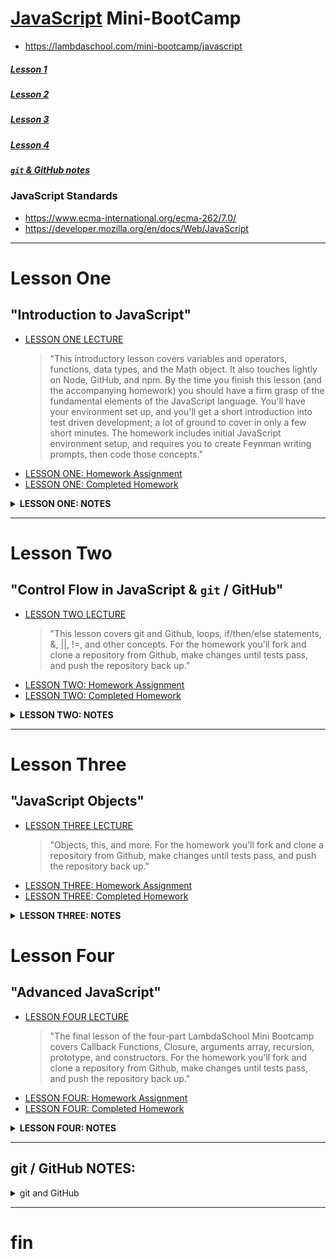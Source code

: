 # [JavaScript](https://www.javascript.com) Mini-BootCamp
- https://lambdaschool.com/mini-bootcamp/javascript
##### [Lesson 1](https://github.com/mixelpixel/JavaScript-mini-bootcamp#lesson-one)
##### [Lesson 2](https://github.com/mixelpixel/JavaScript-mini-bootcamp#lesson-two)
##### [Lesson 3](https://github.com/mixelpixel/JavaScript-mini-bootcamp#lesson-three)
##### [Lesson 4](https://github.com/mixelpixel/JavaScript-mini-bootcamp#lesson-four)
##### [`git` & GitHub notes](https://github.com/mixelpixel/JavaScript-mini-bootcamp#git--github-notes)
### JavaScript Standards
- https://www.ecma-international.org/ecma-262/7.0/
- https://developer.mozilla.org/en/docs/Web/JavaScript
***
# Lesson One
## "Introduction to JavaScript"
- [LESSON ONE LECTURE](https://youtu.be/fjjebMXE-P8)
   > "This introductory lesson covers variables and operators, functions, data types, and the Math object. It also touches lightly on Node, GitHub, and npm.
   > By the time you finish this lesson (and the accompanying homework) you should have a firm grasp of the fundamental elements of the JavaScript language. You'll have your environment set up, and you'll get a short introduction into test driven development; a lot of ground to cover in only a few short minutes.
   > The homework includes initial JavaScript environment setup, and requires you to create Feynman writing prompts, then code those concepts."
- [LESSON ONE: Homework Assignment](https://github.com/SunJieMing/js-minicamp-homework-1)
- [LESSON ONE: Completed Homework](https://github.com/mixelpixel/JavaScript-mini-bootcamp/tree/master/js-minicamp-homework-1-master)

<details><summary><b>LESSON ONE: NOTES</b></summary><p>

### LESSON ONE LECTURE NOTES
- [@07min](https://youtu.be/fjjebMXE-P8?t=7m) **Lecture starts**
- [@8m20s](https://youtu.be/fjjebMXE-P8?t=8m20s) **Node.js**
  - Download node from [nodejs.org](https://nodejs.org)
  - To exit the node interactive shell, type `.exit` or send EOL with ctrl+d, or ctrl+c twice.
- [@09min](https://youtu.be/fjjebMXE-P8?t=9) **command line basics**
- [@11min](https://youtu.be/fjjebMXE-P8?t=11) **`var` and `console.log();`**
  - JS declaring variables with "var" keyword & using console.log() for printing to screen/stdout.
  - JS is not "strongly Typed" - var works for eVARy data type (as opposed to C where each variable is declared along with its data type.)
  ```js
  var variable_name   = 'something'; // strings
  var favorite_number = 15;          // integers
  var likesPizza      = true;        // Boolean
  var age             = 30;
  var age             = age + 10;    // arithmetic + - / *
  var remainder       = 20 % 7       // % modular arithmetic returns the remainder

  console.log(variable_name);
  console.log(favorite_number);
  console.log(likesPizza);
  console.log(age);
  console.log(remainder):

  // etc...
  ```
- [@26min](https://youtu.be/fjjebMXE-P8?t=26) **Concatenation**
```js
var firstName = 'Ben';
var lastName = 'Nelson';
var fullName = firstName + ' ' + lastName;

console.log(fullName);
```
- [@28m20s](https://youtu.be/fjjebMXE-P8?t=28m20s) **Global Objects, methods and properties**
  - e.g. the "Math" object with methods: powers, round, ceil, floor, etc.

  ```js
  var twoCubed = Math.pow(2, 3);

  console.log(twoCubed);
  ```
- [@31m25s](https://youtu.be/fjjebMXE-P8?t=31m25s) All strings have the property: Length
```js
var greeting = "Hello World!";
var greetingLength = greeting.length;

console.log(greetingLength);
```
- [@32m45s](https://youtu.be/fjjebMXE-P8?t=32m45s) **Function**
```js
function funcName() {
  console.log('Hello');
}

console.log('Hi'); // gets printed first
funcName(); // invokes the function
```
- [@8m20s](https://youtu.be/fjjebMXE-P8?t=8m20s) **Function Arguments**, using keyword "function", function naming conventions (actions) and camelCase.
```js
function funcName(argument) {
  var greeting = 'Hello ' + argument);
  console.log(greeting);
}

var name1 = 'Ben'
funcName(name1);
funcName('Fred');
funcName('Ted');
funcName('Bob');
funcName('Alice');
funcName('Betty');
```
-  [@45min](https://youtu.be/fjjebMXE-P8?t=45m) **Return**
```js
function addTwoNumbers(x,y) {
  // console.log(x, y);
  var sum = x + y;
  return sum;
}

addTwoNumbers(2, 3);

var value = addTwoNumbers(3,4);

console.log(value);
```
- [@50min](https://youtu.be/fjjebMXE-P8?t=50m) **Scope**
```js
function addTwoNumbers(x,y) {
  // console.log(x, y);
  var sum = x + y; // <--- "sum" is declared INSIDE the function
  // return x + y
  return sum;
}
var value = addTwoNumbers(3,4);
console.log(value);

console.log(sum);  // <--- "sum" is scoped inside the function. NOT accessible outside the function.
```
- [@51m30s](https://youtu.be/fjjebMXE-P8?t=51m30s) **Branching Control Flow**
```js
function canDrive(age) {
  if (age >= 16) {
    return true;
  }
  return false;
}

var myAge = 50;
var iCanDrive = canDrive(myAge);
console.log(iCanDrive);

var hisAge = 10;
var = heCanDrive = canDrive(hisAge);
console.log(heCanDrive);

var herAge = 16;
var sheCanDrive = canDrive(herAge);
console.log(sheCanDrive);
```
- [@57m45s](https://youtu.be/fjjebMXE-P8?t=57m45s) **Homework on github**, npm install (comes with node), `npm test`, etc.
- [@1h9m](https://youtu.be/fjjebMXE-P8?t=1h9m) **Q&A**

</p></details>

***
# Lesson Two
## "Control Flow in JavaScript & `git` / GitHub"
- [LESSON TWO LECTURE](https://youtu.be/4LNf5qcQWHQ)
   > "This lesson covers git and Github, loops, if/then/else statements, &, ||, !=, and other concepts.
   > For the homework you'll fork and clone a repository from Github, make changes until tests pass, and push the repository back up."
- [LESSON TWO: Homework Assignment](https://github.com/SunJieMing/js-minicamp-homework-2)  
- [LESSON TWO: Completed Homework](https://github.com/mixelpixel/js-minicamp-homework-2/tree/master)  

<details><summary><b>LESSON TWO: NOTES</b></summary><p>

### LESSON TWO LECTURE NOTES
- NOTE: ALWAYS USE TRIPLE EQUALS === NOT DOUBLE EQUALS == !!!!!  
- [@2m30s](https://youtu.be/4LNf5qcQWHQ?t=2m30s) **Lecture starts**
- [@3m35s](https://youtu.be/4LNf5qcQWHQ?t=3m35s) **`git` & GitHub**
  GitHub is online storage.  
  `git` is the version control software.  
  Forking, downloading/cloning, status, staging, add, commit comments, resetting, branch master, origin master, push, pull request, branchin and merge  
- [@18m30s](https://youtu.be/4LNf5qcQWHQ?t=18m30s) **Conditionals If, Else, Else-If**
```js
if (true) {
  do this
} else {
  do that
}
```
```js
var food = 'Pizza';

if (food === 'Pizza') {
  console.log ('Yummy!');
} else {
  console.log('I would rather have pizza...');
}
```
```js
var food = 'Pizza';

if (food === 'Pizza') {
  console.log ('Yummy!');
} else if (food === 'Steak') {
  console.log('Super yummy!');
} else {
  console.log('I would rather have pizza...');
}
```
```js
var age = 16;
var hasDriversLicense = true;

// && and, || or, ! not, != not equal to, !false, !true, etc. <------------THIS
if (age >=16 && hasDriversLicense) {
  console.log('You can Drive');
} else {
  console.log('Call your mom to pick you up.');
}
```
- [@36m](https://youtu.be/4LNf5qcQWHQ?t=36m) **For loops**, iterating over arrays with index numbers.
```js
// as long as condition is true, for loop repeats.
for (var initial value; condition; iteration action) {
    do someting;
}
```
```js
for (var i = 0; i < 10; i++) {
    console.log(i + '. hi!');
}
```
```js
var favFoods = ['Steak', 'Mango', 'Curry']; // [[0], [1], [2], ...]] array

console.log(favFoods.length);
console.log(favFoods[0]);
console.log(favFoods[favFoods.length -1]); // always gives last item
```
```js
var favFoods = ['Steak', 'Mango', 'Curry'];

for (var i = 0; i < favFoods.length; i++) {
  if (favFoods[i] === 'Mango') {
    favFoods[i] = 'Pineapple';
  }
  console.log(favFoods[i]);
}
```
```js
var favFoods = ['Steak', 'Mango', 'Curry'];

favFoods.push('Ice Cream') // .push() adds item to the end
console.log(favFoods);

favFoods.pop();            // .pop() removes item from the end
console.log(favFoods);
```
- [@56m](https://youtu.be/4LNf5qcQWHQ?t=56m) **Q&A**

</p></details>

***

# Lesson Three
## "JavaScript Objects"
- [LESSON THREE LECTURE](https://youtu.be/Dc6YcYsT3UM)
   > "Objects, this, and more.
   > For the homework you'll fork and clone a repository from Github, make changes until tests pass, and push the repository back up."
- [LESSON THREE: Homework Assignment](https://github.com/SunJieMing/js-minicamp-homework-3)  
- [LESSON THREE: Completed Homework](https://github.com/mixelpixel/js-minicamp-homework-3)  

<details><summary><b>LESSON THREE: NOTES</b></summary><p>

### LESSON THREE LECTURE NOTES
- When assigning variables, instead of x _equals_ 5, x **gets** 5.  
- [@35s](https://youtu.be/Dc6YcYsT3UM?t=35s) **Lecture starts**
- [@1m34s](https://youtu.be/Dc6YcYsT3UM?t=1m34s) **Objects = {Keys: Values}**
  - Named keys are similar to the array index number
  - colons : separate the Key from the Value
  - object.key returns the value
```js
var object = {
  Key: Value,
}
```
```js
var user = {
  username: 'SunJieMing',
  password: 'password'
  age: 99,
  likesIceCream: true,
  sayHi: function() {       // <----- AN "ANONYMOUS" FUNCTION inside
    console.log('hello!');  // <----- an OBJECT is a called a METHOD
  },
  et: 'cetera'
  and: 'so on'
}
```
  - `console.log(user.username);` would return "SunJieMing"
    - **DOT notation**
    - **user** is the variable name that was assigned to an object containing key:value pairs.
    - **.** the dot following the object tells JS to get a **PROPERTY** which is declared in the object.
    - **username** is the property of the object "user"; it is a key which holds the value, "SunJieMing".
    - `console` is an object, `log` is a method, `user.username` is the argument which is passed to the `log` method.
  - object, dictionary, hash table - same idea, key:value, "constant lookup".
  - `user.age++;` will increment 99 to 100
  - `console.log(user);` will print out the entire object (the method will just be displayed as "sayHI: [FUNCTION]")
  - `user.sayHi();` invokes the method.
  - `user.isPremiun = true;` ADDS a KEY `isPremium` to the user object with the VALUE `true` BECAUSE isPremium does no yet exist as a KEY.
    - **BRACKET notation**
    - To enter numbers as KEYS they need to be in brackets and get turned into strings.
    - [@16m](https://youtu.be/Dc6YcYsT3UM?t=16m) the video breaks up... (he goes over it again [@24m54s](https://youtu.be/Dc6YcYsT3UM?t=24m54s))
    ```js
    var squares = {};
    squares[2] = 4;
    squares[5] = 25;

    console.log(squares); // <--- prints { '2': 4, '5': 5 }
    ```
  - [@16m30s](https://youtu.be/Dc6YcYsT3UM?t=16m30s) example similar to homework problem
    ```js
    function addProperty(object, newProperty, NewValue) {
      object[newProperty] = newValue;
      return object; // <-----------------------NECESSARY??????
    }

    addProperty(user, 'livesInUS', false); // new property variable name entered as a string

    console.log()
    ```
***
      - Not sure I quite understood what he's explaining about objects and arrays in memory.
***
  - `delete user.likesIceCream` ONLY use delete to remove a property from an OBJECT.
  - [@23m](https://youtu.be/Dc6YcYsT3UM?t=23m) **For-In Loops** - Iterating over objects:
  ```js
  for (var key in object) {
    action;
  }
  ```
  ```js
  var user = {
    username: 'SunJieMing',
    password: 'password',
    age: 99,
    likesIceCream: true,
    sayHi: function() {       // <----- AN "ANONYMOUS" FUNCTION inside
      console.log('hello!');  // <----- an OBJECT is a called a METHOD
    },
    et: 'cetera',
    and: 'so on'
  }

  delete user.likesIceCream;

  for (var key in user) { //                 <--- iterate over an object
    console.log('>>>key', key); //           <---
    console.log('>>>value', user[key]); //   <--- bracket notation
  }

  console.log(user);
  ```
  - `user['username']` <----- THESE ARE EQUIVALENT
  - `user.username`    <----- THESE ARE EQUIVALENT
  - use dot notation unless it doesn't work, then use brackets
  - [@28m22s](https://youtu.be/Dc6YcYsT3UM?t=28m22s) **this**
  ```js
  var users = [
  {
    username: 'SunJieMing',
    password: 'password',
    age: 99,
    likesIceCream: true,
    sayHi: function() {
      var sentence = 'My username is: ' + this.username;
      console.log(sentence);
    },
    et: 'cetera',
    and: 'so on'
  },
  {},
  {},
  {}
];

users[0].sayHi();
```
- [@33m18s](https://youtu.be/Dc6YcYsT3UM?t=33m18s) **REVIEW**
  - to create an object
  ```js
  var user = {};
  user.username = 'Ben';
  user.email = 'ben@lambdaschool.com';
  ```
  OR
  ```js
  var user = {;
    username: 'Ben',
    email: 'ben@lambdaschool.com'  
  }
  ```
- Math is a global object, console is a global object, modules, etc.
- [@36m](https://youtu.be/Dc6YcYsT3UM?t=36m) **LINTer**

</p></details>

# Lesson Four
## "Advanced JavaScript"
- [LESSON FOUR LECTURE](https://youtu.be/LowXf4APQtk)
   > "The final lesson of the four-part LambdaSchool Mini Bootcamp covers Callback Functions, Closure, arguments array, recursion, prototype, and constructors.
   > For the homework you'll fork and clone a repository from Github, make changes until tests pass, and push the repository back up."
- [LESSON FOUR: Homework Assignment](https://github.com/SunJieMing/js-minicamp-homework-4)  
- [LESSON FOUR: Completed Homework](https://github.com/mixelpixel/js-minicamp-homework-4/tree/master)  

<details><summary><b>LESSON FOUR: NOTES</b></summary><p>

### LESSON FOUR LECTURE NOTES
- [@3m30s](https://youtu.be/LowXf4APQtk?t=3m30s) **Lecture Starts**
  - https://jsbin.com
- [@4m25s](https://youtu.be/LowXf4APQtk?t=4m25s) **"Truthiness" & "Falsiness"**
  - How to detect if a property exists
  - any value can be interpreted as either a true value or a false value (or null, or undefined)
  ```js
  if (true) console.log('hi!')
  ```
  - true and !false print "hi!"
  - false and !true don't print
  - 0 is "falsey"
  - non-0 numbers are "truthy" (even negative numbers)
  - an empty string is "falsey"
  - a string with letters or numbers is "truthy"
  - an array [] is "truthy"
  - an object {} is "truthy"
  - null is "falsey"
  ```js
  function myFunc(x, y) {
    if (!x) console.log('no x!');
    if (!y) console.log('no y!');
  }
  ```
- [@11m25s](https://youtu.be/LowXf4APQtk?t=11m25s) **`arguments`**
  - https://developer.mozilla.org/en-US/docs/Web/JavaScript/Reference/Functions/arguments
  - `arguments` keyword. Has a length property.
  ```js
  function sumNumbers() {
    var total = 0;
    for (var i = 0; i < arguments.length; i++) {
      total += arguments[i];
    }
    console.log(total);
  }
  sumNumbers(1, 2, 3, 4, 5, 6, 6, 6, 6, 9)
  sumNumbers(0, 5, 5)
  ```
- [@14m25s](https://youtu.be/LowXf4APQtk?t=14m25s) **CALLBACKS & `.forEach(){};`**
  - "Callbacks" are passing in a function as an argument to another functions
  - `.forEach(function (value, index) {action});` method
  ```js
  var numbers = [1, 2, 3, 4,5];

  numbers.push(6);
  numbers.forEach(function (num) { // <--- just each array value
    console.log(num); // <----- Prints each item in the array
  });
  ```
  ```js
  var numbers = [1, 2, 3, 4,5];

  numbers.push(6);
  numbers.forEach(function (num, i) { // <--- each array value AND array index
    console.log(num + ' is at index ' + i); // <----- Prints each item in the array
  });
  ```
  - ^^^ This is the preferred JS method for iterating over arrays ^^^
  ```js
  function invokeCallback(cb) { // <--- 'cb' is convention for indicating callback use case
    cb();
  }

  function sayHi() {
    console.log('hi!');
  }

  function say NiHao() {
    console.log('ni hao!');
  }

  invokeCallback(sayHi);
  invokeCallBack(sayNiHao);
  ```
- [@22m15s](https://youtu.be/LowXf4APQtk?t=22m15s) **`reduce`**
  - https://developer.mozilla.org/en-US/docs/Web/JavaScript/Reference/Global_Objects/Array/Reduce
  ```js
  var numbers = [1, 2, 3, 4, 5];

  // reduce also takes a callback function and like forEach, it iterates
  var sum = numbers.reduce(function(runningTotal, num) {
    return runningTotal += num;
  });

  console.log(sum);
  ```
- [@28m](https://youtu.be/LowXf4APQtk?t=28m) **`map`**
  - iterates over array and maps values onto index locations
  ```js
  var name = array_name.map(function(x) {
    return action per array index;
  });
  ```
  ```js
  var numbers = [1, 2, 3, 4, 5];

  var newNums = numbers.map(function(num) {
    return 'hi';
  });

  console.log(newNums);
  ```
  ```js
  var numbers = [1, 2, 3, 4, 5];

  var squares = numbers.map(function(num) {
    return num * num;
  });

  console.log(squares);
  ```
- [@30m30s](https://youtu.be/LowXf4APQtk?t=30m30s) **CONSTRUCTORs & "this"**
  - Making lots of objects
  - Pseudo Classical Instantiation  
  - Making a TEMPLATE
  - Constructors are Upper Case.
  ```js
  function encryptPassword(password) {
    return 'ljsdnvljnqsdvqufvqnfd;vojnq;dfojnv;089247r98h9249hj';
  }

  function User(options) {
    /* new Object() */
    this.username = options.username;
    this.password = encryptPassword(options.password);
    this.email = options.email;
    /* return Object */
  }

  var ben = new User({
    username: 'SunJieMing',
    password: 'I love JS!',
    email: 'ben@lambdaschool.com'
  });

  console.log(ben);
  ```
  - ES6 syntactic sugar?
    - http://es6-features.org/#ClassDefinition
    - https://developer.mozilla.org/en-US/docs/Web/JavaScript/Reference/Classes
  ```js
  function encryptPassword(password) {
    return 'ljsdnvljnqsdvqufvqnfd;vojnq;dfojnv;089247r98h9249hj';
  }

  function User(options) {
    /* new Object() */
    this.username = options.username;
    this.password = encryptPassword(options.password);
    this.email = options.email;
    /* return Object */
  }

  var ben = new User({
    username: 'SunJieMing',
    password: 'I love JS!',
    email: 'ben@lambdaschool.com'
  });

  console.log(ben);

  var austen = new User({
    username: 'Austen',
    password: '12345',
    email: 'austen@lambdaschool.com'
  });

  console.log(austen);
  ```
- [@39m30s](https://youtu.be/LowXf4APQtk?t=39m30s) **Add a method to all the objects we create**
  ```js
  function Cat (options) {
    this.name = options.nae;
    this.age = options.age;
  }

  var pet_cat = [];

  pet_cat.push(new Cat({
    name: 'Snowball II',
    age: 5
  }));

  console.log(pet_cat);
  ```
  ```js
  function Cat (options) {
    this.name = options.name;
    this.age = options.age;
    this.meow = function() {
      console.log(this.name + ' says, \"Meow! I am ' + this.age + ' years old.\"');
    }
  }

  var snowballII = new Cat({
    name: 'Snowball II',
    age: 5
  });

  snowballII.meow();

  var snowballIII = new Cat({
  name: 'Snowball III',
  age: 2
  });

  snowballIII.meow();
  ```
- [@44m20s](https://youtu.be/LowXf4APQtk?t=44m20s) **PROTOTYPEs**
```js
function Cat (options) {
  this.name = options.name;
  this.age = options.age;
}

Cat.prototype.meow = function() {
  console.log(this.name + ' says, \"Meow! I am ' + this.age + ' years old.\"');
}

var snowballII = new Cat({
  name: 'Snowball II',
  age: 5
});

snowballII.meow();

var snowballIII = new Cat({
name: 'Snowball III',
age: 2
});

snowballIII.meow();
```
  - This is how Arrays have prototypes ("same with a string" not sure what Ben meant by this - ) e.g.
    - Array.prototype
    - Array is a built in JS keyword, Array.prototype is a constructor which is used behind the scenes to construct all arrays: `var arr = [];` => `var arr = new(Array);`
    ```js
    Array.prototype.sayHi = function() { // <--- upper case Array is a reserved word
      console.log('I\'m on the array!');
    }

    var array = [1, 2, 3, 4]; // <-------------- lower case array not reserved

    array.sayHi();

    console.log(array);
    ```
- [@49m](https://youtu.be/LowXf4APQtk?t=49m) **CLOSURE**
  - returning functions and the SCOPE of variables
  ```js
  function outer() {
    return function() {
      console.log('hi there!');
    };
  }

  var inner = outer();

  inner();

  var innerSameFunction = function() {
    console.log('hi there!');
  };

  innerSameFunction();
  ```
- WRAPPERS AROUND CALLBACK FUNCTIONS
  - If you return a function from a function the inner function remembers the SCOPE of the outer function.
  ```js
  var x = 5            // <--- x can't see vars inside the functions, but

  function outer(){
    x;                 // <--- inside the function they can see x (but not var z?)
    var y = 10;
    function inner(){
      x;               // <--- inside the inside function too!
      y;               // <--- inner function can see outer functions variable
      var z = 15;      // <--- inner variable only available to inner function
    }
  }
  ```
  ```js
  function outer() {
    var x = 10;
    return function() {
      console.log(x);
    };
  }

  var inner = outer();

  inner();
  ```
  - Cool Closure trick:
  ```js
  function limitFunctionCallCount(cb) {
    return function() {
      cb();
    };
  }

  function sayHi() {
    console.log('hi!');
  }

  var newSayHi = limitFunctionCallCount(sayHi);

  newSayHi();
  ```
  ```js
  function limitFunctionCallCount(cb, limit) {
    var callCount = 0
    return function() {
      if (callCount >= limit) return;
      callCount++;
      cb();
    };
  }

  function sayHi() {
    console.log('hi!');
  }

  var newSayHi = limitFunctionCallCount(sayHi, 5);

  newSayHi();
  newSayHi();
  newSayHi();
  newSayHi();
  newSayHi();
  newSayHi();
  newSayHi();
  newSayHi();
  newSayHi();
  newSayHi(); // Tried invoking it 10 times, but only 5 will run!
  ```
- Note about homework ~1h00m00s
- [@1h01m13s](https://youtu.be/LowXf4APQtk?t=1h01m13s) **RECURSION**
  - essentially it's another way of iterating (looping)
  - depending on the situation, recursion can be simpler (less code) than a for-loop - especially if you've got a big complicated function.
  ```js
  // 1,   1,   2,   3,   5,   8,   13,  21, etc...  (Fibbonacci values)
  // 1st, 2nd, 3rd, 4th, 5th, 6th, 7th, 8th, etc... [position, nth Fibbo #]
  function nFibbonacci(n) {   // <---- calculating the nth Fibbonacci #
    if (n < 3) return 1;      // <-------------------- ********BASE CASE********
    return nFibbonacci(n - 2) + nFibbonacci(n - 1);
  }

  var result = nFibbonacci(3);

  console.log(result);
  ```
  - BASE CASE is like the condition which stops the for loop
  - recursive function can get out of hand if the "call stack" is too big.
- [@1h12m](https://youtu.be/LowXf4APQtk?t=1h12m) Wrap up

</p></details>

***
## git / GitHub NOTES:

<details><summary>git and GitHub</summary><p>

### I initialized this repository as a local `git init` and **_then_** set up the GitHub repository.  
- `mkdir JavaScript-mini-bootcamp`
- `cd JavaScript-mini-bootcamp`
- `git init`
- `touch README.md`
- `touch .gitignore`
- `git status`
- `git add .`
- `git commit -m "first!"`
- @GitHub.com I made a new repository: "JavaScript-mini-bootcamp" (no README.md or .gitignore)
- copied the URL: https://github.com/mixelpixel/JavaScript-mini-bootcamp.git
- `git remote add origin https://github.com/mixelpixel/JavaScript-mini-bootcamp.git`
- `git remote -v`
- `git push -u origin master`
Per: https://help.github.com/articles/adding-an-existing-project-to-github-using-the-command-line/  

### Homework #1 was downloaded from SunJieMing's site (not forked)
- Note the appended "-master" in the url ()& local repo):
- https://github.com/mixelpixel/JavaScript-mini-bootcamp/tree/master/js-minicamp-homework-1-master
- the "Download Zip" folder came with the appended "-master"
- The downloaded files were placed in my local JavaScript-mini-bootcamp repository
- The downloaded files were git add, commit, pushed...

### For Homework #2 I made a submodule.  
Per: https://git-scm.com/book/en/v2/Git-Tools-Submodules
- Fork https://github.com/SunJieMing/js-minicamp-homework-2
- ...creating: https://github.com/mixelpixel/js-minicamp-homework-2
- copied URL
- `$  git submodule add https://github.com/mixelpixel/js-minicamp-homework-2.git`
- `git status`

### For Homework #3 I nested a cloned fork.
- Mostly just to see if there was any noticeable difference in commits/pushes.
- Seems like the nested repo on github is not linked, just noted...
- I might delete this and sub-module cuz I like that on GitHub I can descend into the submodule (even if I can't ascend out of it...)

### For Homework #4 I submoduled a fork.
Per: https://git-scm.com/book/en/v2/Git-Tools-Submodules
- Fork https://github.com/SunJieMing/js-minicamp-homework-4
- ...creating: https://github.com/mixelpixel/js-minicamp-homework-4
- copied URL
- `$  git submodule add https://github.com/mixelpixel/js-minicamp-homework-4.git`
- `git status`

</p></details>

***
# fin
